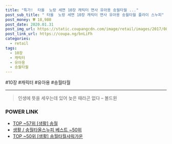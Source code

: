 ```yaml
--- 
title: "특가!  타올  노랑 세면 10장 캐릭터 면사 유아용 송월타월 ..." 
post_sub_title: " 타올  노랑 세면 10장 캐릭터 면사 유아용 송월타월 플라이 스누피" 
post_money: ₩ 18,980 
post_date: 2020.01.31 
post_img_url: https://static.coupangcdn.com/image/retail/images/2017/08/09/11/7/88472708-e5ab-4643-abe8-07def33b970d.jpg 
post_link_url: https://coupa.ng/bnLiFh 
categories: 
  - retail 
tags: 
  - 10장 
  - 캐릭터 
  - 유아용 
  - 송월타월 
--- 
```

  #10장 #캐릭터 #유아용 #송월타월 
<hr> 

> 인생에 뜻을 세우는데 있어 늦은 때라곤 없다 – 볼드윈 


### POWER LINK

* <a href="https://blog.naver.com/an0733/221786194258" target="_blank"> TOP ~57위 [생활] 송월</a>
* <a href="https://blog.naver.com/santokki14/221782419772" target="_blank">생활 / 송월타올스누피 베스트 ~50위</a>
* <a href="https://blog.naver.com/fasyy4321/221784050356" target="_blank"> TOP ~50위 [생활] 송월타월샤워가운</a>
